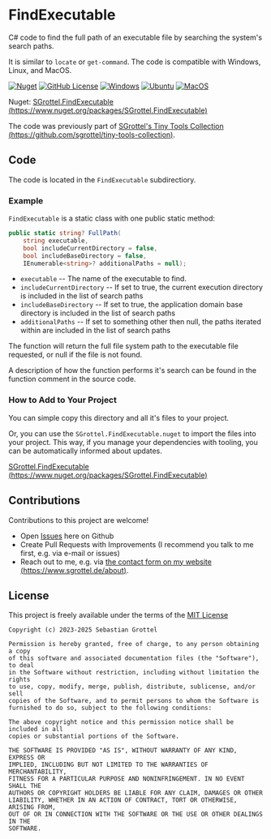# FindExecutable

C# code to find the full path of an executable file by searching the system's search paths.

It is similar to `locate` or `get-command`.
The code is compatible with Windows, Linux, and MacOS.

[![Nuget](https://img.shields.io/nuget/v/SGrottel.FindExecutable?color=green)](https://www.nuget.org/packages/SGrottel.FindExecutable)
[![GitHub License](https://img.shields.io/github/license/sgrottel/FindExecutable)](./LICENSE)
[![Windows](https://github.com/sgrottel/FindExecutable/actions/workflows/windows.yaml/badge.svg)](https://github.com/sgrottel/FindExecutable/actions/workflows/windows.yaml)
[![Ubuntu](https://github.com/sgrottel/FindExecutable/actions/workflows/ubuntu.yaml/badge.svg)](https://github.com/sgrottel/FindExecutable/actions/workflows/ubuntu.yaml)
[![MacOS](https://github.com/sgrottel/FindExecutable/actions/workflows/macos.yaml/badge.svg)](https://github.com/sgrottel/FindExecutable/actions/workflows/macos.yaml)

Nuget:
[SGrottel.FindExecutable (https://www.nuget.org/packages/SGrottel.FindExecutable)](https://www.nuget.org/packages/SGrottel.FindExecutable)

The code was previously part of [SGrottel's Tiny Tools Collection (https://github.com/sgrottel/tiny-tools-collection)](https://github.com/sgrottel/tiny-tools-collection).


## Code

The code is located in the `FindExecutable` subdirectiory.


### Example

`FindExecutable` is a static class with one public static method:

```cs
public static string? FullPath(
	string executable,
	bool includeCurrentDirectory = false,
	bool includeBaseDirectory = false,
	IEnumerable<string>? additionalPaths = null);
```

* `executable` -- The name of the executable to find.
* `includeCurrentDirectory` -- If set to true, the current execution directory is included in the list of search paths
* `includeBaseDirectory` -- If set to true, the application domain base directory is included in the list of search paths
* `additionalPaths` -- If set to something other then null, the paths iterated within are included in the list of search paths

The function will return the full file system path to the executable file requested, or null if the file is not found.

A description of how the function performs it's search can be found in the function comment in the source code.


### How to Add to Your Project

You can simple copy this directory and all it's files to your project.

Or, you can use the `SGrottel.FindExecutable.nuget` to import the files into your project.
This way, if you manage your dependencies with tooling, you can be automatically informed about updates.

[SGrottel.FindExecutable (https://www.nuget.org/packages/SGrottel.FindExecutable)](https://www.nuget.org/packages/SGrottel.FindExecutable)


## Contributions

Contributions to this project are welcome!

* Open [Issues](https://github.com/sgrottel/FindExecutable/issues) here on Github
* Create Pull Requests with Improvements (I recommend you talk to me first, e.g. via e-mail or issues)
* Reach out to me, e.g. via [the contact form on my website (https://www.sgrottel.de/about)](https://www.sgrottel.de/about).


## License

This project is freely available under the terms of the [MIT License](./LICENSE)

	Copyright (c) 2023-2025 Sebastian Grottel

	Permission is hereby granted, free of charge, to any person obtaining a copy
	of this software and associated documentation files (the "Software"), to deal
	in the Software without restriction, including without limitation the rights
	to use, copy, modify, merge, publish, distribute, sublicense, and/or sell
	copies of the Software, and to permit persons to whom the Software is
	furnished to do so, subject to the following conditions:

	The above copyright notice and this permission notice shall be included in all
	copies or substantial portions of the Software.

	THE SOFTWARE IS PROVIDED "AS IS", WITHOUT WARRANTY OF ANY KIND, EXPRESS OR
	IMPLIED, INCLUDING BUT NOT LIMITED TO THE WARRANTIES OF MERCHANTABILITY,
	FITNESS FOR A PARTICULAR PURPOSE AND NONINFRINGEMENT. IN NO EVENT SHALL THE
	AUTHORS OR COPYRIGHT HOLDERS BE LIABLE FOR ANY CLAIM, DAMAGES OR OTHER
	LIABILITY, WHETHER IN AN ACTION OF CONTRACT, TORT OR OTHERWISE, ARISING FROM,
	OUT OF OR IN CONNECTION WITH THE SOFTWARE OR THE USE OR OTHER DEALINGS IN THE
	SOFTWARE.

